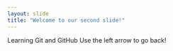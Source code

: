 ```yaml
---
layout: slide
title: "Welcome to our second slide!"
---
```

Learning Git and GitHub
Use the left arrow to go back!
